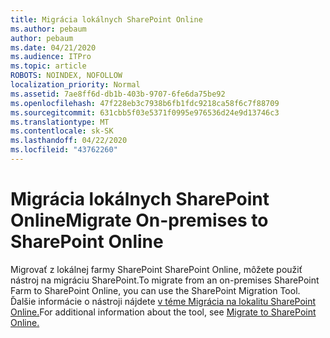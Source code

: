 ```yaml
---
title: Migrácia lokálnych SharePoint Online
ms.author: pebaum
author: pebaum
ms.date: 04/21/2020
ms.audience: ITPro
ms.topic: article
ROBOTS: NOINDEX, NOFOLLOW
localization_priority: Normal
ms.assetid: 7ae8ff6d-db1b-403b-9707-6fe6da75be92
ms.openlocfilehash: 47f228eb3c7938b6fb1fdc9218ca58f6c7f88709
ms.sourcegitcommit: 631cbb5f03e5371f0995e976536d24e9d13746c3
ms.translationtype: MT
ms.contentlocale: sk-SK
ms.lasthandoff: 04/22/2020
ms.locfileid: "43762260"
---
```

# <a name="migrate-on-premises-to-sharepoint-online"></a><span data-ttu-id="5edf7-102">Migrácia lokálnych SharePoint Online</span><span class="sxs-lookup"><span data-stu-id="5edf7-102">Migrate On-premises to SharePoint Online</span></span>

<span data-ttu-id="5edf7-103">Migrovať z lokálnej farmy SharePoint SharePoint Online, môžete použiť nástroj na migráciu SharePoint.</span><span class="sxs-lookup"><span data-stu-id="5edf7-103">To migrate from an on-premises SharePoint Farm to SharePoint Online, you can use the SharePoint Migration Tool.</span></span> <span data-ttu-id="5edf7-104">Ďalšie informácie o nástroji nájdete [v téme Migrácia na lokalitu SharePoint Online.](https://go.microsoft.com/fwlink/?linkid=2019574)</span><span class="sxs-lookup"><span data-stu-id="5edf7-104">For additional information about the tool, see [Migrate to SharePoint Online.](https://go.microsoft.com/fwlink/?linkid=2019574)</span></span>
  

